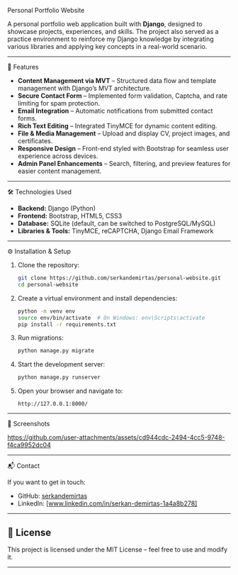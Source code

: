 Personal Portfolio Website

A personal portfolio web application built with **Django**, designed to showcase projects, experiences, and skills.
The project also served as a practice environment to reinforce my Django knowledge by integrating various libraries and applying key concepts in a real-world scenario.

---

🚀 Features

* **Content Management via MVT** – Structured data flow and template management with Django’s MVT architecture.
* **Secure Contact Form** – Implemented form validation, Captcha, and rate limiting for spam protection.
* **Email Integration** – Automatic notifications from submitted contact forms.
* **Rich Text Editing** – Integrated TinyMCE for dynamic content editing.
* **File & Media Management** – Upload and display CV, project images, and certificates.
* **Responsive Design** – Front-end styled with Bootstrap for seamless user experience across devices.
* **Admin Panel Enhancements** – Search, filtering, and preview features for easier content management.

---

🛠️ Technologies Used

* **Backend:** Django (Python)
* **Frontend:** Bootstrap, HTML5, CSS3
* **Database:** SQLite (default, can be switched to PostgreSQL/MySQL)
* **Libraries & Tools:** TinyMCE, reCAPTCHA, Django Email Framework

---

⚙️ Installation & Setup

1. Clone the repository:

   ```bash
   git clone https://github.com/serkandemirtas/personal-website.git
   cd personal-website
   ```

2. Create a virtual environment and install dependencies:

   ```bash
   python -m venv env
   source env/bin/activate  # On Windows: env\Scripts\activate
   pip install -r requirements.txt
   ```

3. Run migrations:

   ```bash
   python manage.py migrate
   ```

4. Start the development server:

   ```bash
   python manage.py runserver
   ```

5. Open your browser and navigate to:

   ```
   http://127.0.0.1:8000/
   ```

---

📸 Screenshots


https://github.com/user-attachments/assets/cd944cdc-2494-4cc5-9748-f4ca9952dc04




---


📬 Contact

If you want to get in touch:

* GitHub: [serkandemirtas](https://github.com/serkandemirtas)
* LinkedIn: [www.linkedin.com/in/serkan-demirtaş-1a4a8b278]

---

## 📄 License

This project is licensed under the MIT License – feel free to use and modify it.

---

